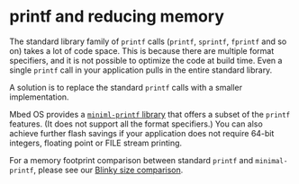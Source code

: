 # printf and reducing memory

The standard library family of `printf` calls (`printf`, `sprintf`, `fprintf` and so on) takes a lot of code space. This is because there are multiple format specifiers, and it is not possible to optimize the code at build time. Even a single `printf` call in your application pulls in the entire standard library.
 
A solution is to replace the standard `printf` calls with a smaller implementation.

Mbed OS provides a [`miniml-printf` library](https://github.com/ARMmbed/mbed-os/blob/master/platform/source/minimal-printf/README.md) that offers a subset of the `printf` features. (It does not support all the format specifiers.) You can also achieve further flash savings if your application does not require 64-bit integers, floating point or FILE stream printing.

For a memory footprint comparison between standard `printf` and `minimal-printf`, please see our [Blinky size comparison](https://github.com/ARMmbed/mbed-os/tree/master/platform/source/minimal-printf#size-comparison).
